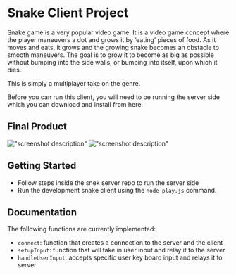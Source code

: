 # **Snake Client Project**

Snake game is a very popular video game. It is a video game concept where the player maneuvers a dot and grows it by ‘eating’ pieces of food. As it moves and eats, it grows and the growing snake becomes an obstacle to smooth maneuvers. The goal is to grow it to become as big as possible without bumping into the side walls, or bumping into itself, upon which it dies.

This is simply a multiplayer take on the genre.

Before you can run this client, you will need to be running the server side which you can download and install from here. 

## Final Product

!["screenshot description"](https://github.com/DionKanhai/snake-client)
!["screenshot description"](#)


## Getting Started

- Follow steps inside the snek server repo to run the server side
- Run the development snake client using the `node play.js` command.


## Documentation

The following functions are currently implemented:

*  `connect`: function that creates a connection to the server and the client
*  `setupInput`: function that will take in user input and relay it to the server 
*  `handleUserInput`: accepts specific user key board input and relays it to server
